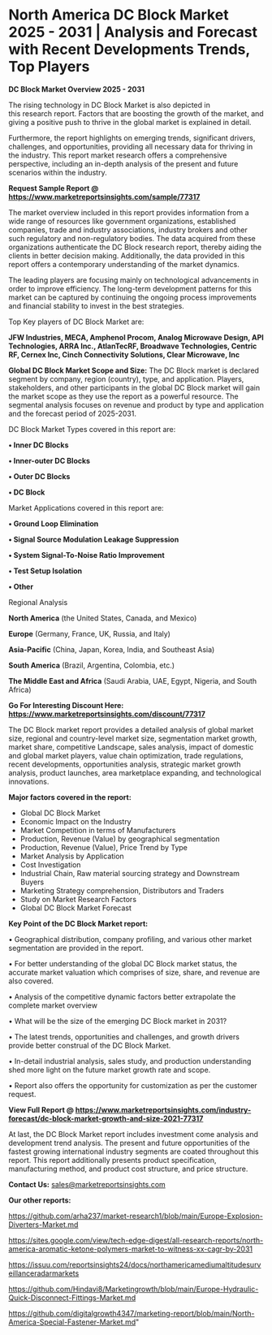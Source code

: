 # North America DC Block Market 2025 - 2031 | Analysis and Forecast with Recent Developments Trends, Top Players

<Strong> DC Block Market Overview 2025 - 2031</strong>

The rising technology in DC Block Market is also depicted in this research report. Factors that are boosting the growth of the market, and giving a positive push to thrive in the global market is explained in detail.

Furthermore, the report highlights on emerging trends, significant drivers, challenges, and opportunities, providing all necessary data for thriving in the industry. This report market research offers a comprehensive perspective, including an in-depth analysis of the present and future scenarios within the industry.

<strong>Request Sample Report @ <a href=https://www.marketreportsinsights.com/sample/77317>https://www.marketreportsinsights.com/sample/77317</a></strong>

The market overview included in this report provides information from a wide range of resources like government organizations, established companies, trade and industry associations, industry brokers and other such regulatory and non-regulatory bodies. The data acquired from these organizations authenticate the DC Block research report, thereby aiding the clients in better decision making. Additionally, the data provided in this report offers a contemporary understanding of the market dynamics.

The leading players are focusing mainly on technological advancements in order to improve efficiency. The long-term development patterns for this market can be captured by continuing the ongoing process improvements and financial stability to invest in the best strategies.

Top Key players of DC Block Market are:

<strong>JFW Industries, MECA, Amphenol Procom, Analog Microwave Design, API Technologies, ARRA Inc., AtlanTecRF, Broadwave Technologies, Centric RF, Cernex Inc, Cinch Connectivity Solutions, Clear Microwave, Inc</strong>

<strong><b>Global DC Block Market Scope and Size:</b></strong>
The DC Block market is declared segment by company, region (country), type, and application. Players, stakeholders, and other participants in the global DC Block market will gain the market scope as they use the report as a powerful resource. The segmental analysis focuses on revenue and product by type and application and the forecast period of 2025-2031.

DC Block Market Types covered in this report are:

<strong>• Inner DC Blocks

• Inner-outer DC Blocks

• Outer DC Blocks

• DC Block</strong>

Market Applications covered in this report are:

<strong>• Ground Loop Elimination

• Signal Source Modulation Leakage Suppression

• System Signal-To-Noise Ratio Improvement

• Test Setup Isolation

• Other</strong> 

Regional Analysis

<strong>North America</strong> (the United States, Canada, and Mexico)

<strong>Europe</strong> (Germany, France, UK, Russia, and Italy)

<strong>Asia-Pacific</strong> (China, Japan, Korea, India, and Southeast Asia)

<strong>South America</strong> (Brazil, Argentina, Colombia, etc.)

<strong>The Middle East and Africa</strong> (Saudi Arabia, UAE, Egypt, Nigeria, and South Africa)

<strong>Go For Interesting Discount Here: <a href=https://www.marketreportsinsights.com/discount/77317>https://www.marketreportsinsights.com/discount/77317</a></strong>

The DC Block market report provides a detailed analysis of global market size, regional and country-level market size, segmentation market growth, market share, competitive Landscape, sales analysis, impact of domestic and global market players, value chain optimization, trade regulations, recent developments, opportunities analysis, strategic market growth analysis, product launches, area marketplace expanding, and technological innovations.

<strong><b>Major factors covered in the report:</b></strong>
<ul>
  <li>Global DC Block Market </li>
  <li>Economic Impact on the Industry</li>
  <li>Market Competition in terms of Manufacturers</li>
  <li>Production, Revenue (Value) by geographical segmentation</li>
  <li>Production, Revenue (Value), Price Trend by Type</li>
  <li>Market Analysis by Application</li>
  <li>Cost Investigation</li>
  <li>Industrial Chain, Raw material sourcing strategy and Downstream Buyers</li>
  <li>Marketing Strategy comprehension, Distributors and Traders</li>
  <li>Study on Market Research Factors</li>
  <li>Global DC Block Market Forecast</li>
</ul>

<strong><b>Key Point of the DC Block Market report:</b></strong>

• Geographical distribution, company profiling, and various other market segmentation are provided in the report.

• For better understanding of the global DC Block market status, the accurate market valuation which comprises of size, share, and revenue are also covered.

• Analysis of the competitive dynamic factors better extrapolate the complete market overview

• What will be the size of the emerging DC Block market in 2031?

• The latest trends, opportunities and challenges, and growth drivers provide better construal of the DC Block Market.

• In-detail industrial analysis, sales study, and production understanding shed more light on the future market growth rate and scope.

• Report also offers the opportunity for customization as per the customer request.

<strong><b>View Full Report @ <a href=https://www.marketreportsinsights.com/industry-forecast/dc-block-market-growth-and-size-2021-77317>https://www.marketreportsinsights.com/industry-forecast/dc-block-market-growth-and-size-2021-77317</a></b></strong>


At last, the DC Block Market report includes investment come analysis and development trend analysis. The present and future opportunities of the fastest growing international industry segments are coated throughout this report. This report additionally presents product specification, manufacturing method, and product cost structure, and price structure.

<strong>Contact Us:</strong>
sales@marketreportsinsights.com

<strong>Our other reports:</strong>

<a href=https://github.com/arha237/market-research1/blob/main/Europe-Explosion-Diverters-Market.md>https://github.com/arha237/market-research1/blob/main/Europe-Explosion-Diverters-Market.md</a>

<a href=https://sites.google.com/view/tech-edge-digest/all-research-reports/north-america-aromatic-ketone-polymers-market-to-witness-xx-cagr-by-2031>https://sites.google.com/view/tech-edge-digest/all-research-reports/north-america-aromatic-ketone-polymers-market-to-witness-xx-cagr-by-2031</a>

<a href=https://issuu.com/reportsinsights24/docs/northamericamediumaltitudesurveillanceradarmarkets>https://issuu.com/reportsinsights24/docs/northamericamediumaltitudesurveillanceradarmarkets</a>

<a href=https://github.com/Hindavi8/Marketingrowth/blob/main/Europe-Hydraulic-Quick-Disconnect-Fittings-Market.md>https://github.com/Hindavi8/Marketingrowth/blob/main/Europe-Hydraulic-Quick-Disconnect-Fittings-Market.md</a>

<a href=https://github.com/digitalgrowth4347/marketing-report/blob/main/North-America-Special-Fastener-Market.md>https://github.com/digitalgrowth4347/marketing-report/blob/main/North-America-Special-Fastener-Market.md</a>"
